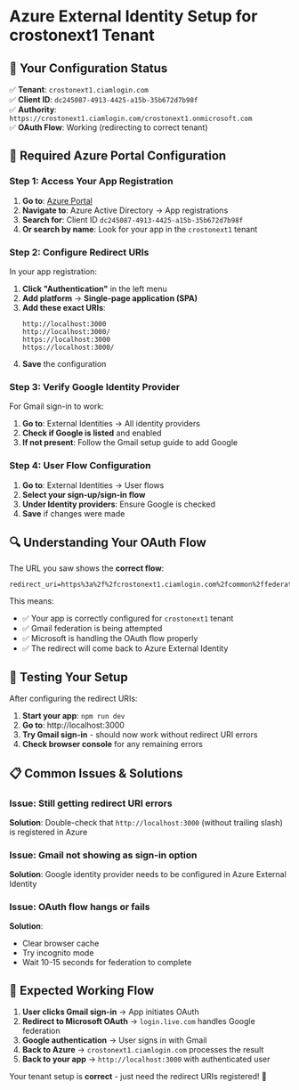 # Azure External Identity Setup for crostonext1 Tenant

## 🎯 **Your Configuration Status**

✅ **Tenant**: `crostonext1.ciamlogin.com`  
✅ **Client ID**: `dc245087-4913-4425-a15b-35b672d7b98f`  
✅ **Authority**: `https://crostonext1.ciamlogin.com/crostonext1.onmicrosoft.com`  
✅ **OAuth Flow**: Working (redirecting to correct tenant)  

## 🔧 **Required Azure Portal Configuration**

### **Step 1: Access Your App Registration**

1. **Go to**: [Azure Portal](https://portal.azure.com)
2. **Navigate to**: Azure Active Directory → App registrations
3. **Search for**: Client ID `dc245087-4913-4425-a15b-35b672d7b98f`
4. **Or search by name**: Look for your app in the `crostonext1` tenant

### **Step 2: Configure Redirect URIs**

In your app registration:

1. **Click "Authentication"** in the left menu
2. **Add platform** → **Single-page application (SPA)**
3. **Add these exact URIs**:
   ```
   http://localhost:3000
   http://localhost:3000/
   https://localhost:3000
   https://localhost:3000/
   ```
4. **Save** the configuration

### **Step 3: Verify Google Identity Provider**

For Gmail sign-in to work:

1. **Go to**: External Identities → All identity providers
2. **Check if Google is listed** and enabled
3. **If not present**: Follow the Gmail setup guide to add Google

### **Step 4: User Flow Configuration**

1. **Go to**: External Identities → User flows
2. **Select your sign-up/sign-in flow**
3. **Under Identity providers**: Ensure Google is checked
4. **Save** if changes were made

## 🔍 **Understanding Your OAuth Flow**

The URL you saw shows the **correct flow**:
```
redirect_uri=https%3a%2f%2fcrostonext1.ciamlogin.com%2fcommon%2ffederation%2foauth2msa
```

This means:
- ✅ Your app is correctly configured for `crostonext1` tenant
- ✅ Gmail federation is being attempted
- ✅ Microsoft is handling the OAuth flow properly
- ✅ The redirect will come back to Azure External Identity

## 🚀 **Testing Your Setup**

After configuring the redirect URIs:

1. **Start your app**: `npm run dev`
2. **Go to**: http://localhost:3000
3. **Try Gmail sign-in** - should now work without redirect URI errors
4. **Check browser console** for any remaining errors

## 📋 **Common Issues & Solutions**

### **Issue**: Still getting redirect URI errors
**Solution**: Double-check that `http://localhost:3000` (without trailing slash) is registered in Azure

### **Issue**: Gmail not showing as sign-in option
**Solution**: Google identity provider needs to be configured in Azure External Identity

### **Issue**: OAuth flow hangs or fails
**Solution**: 
- Clear browser cache
- Try incognito mode
- Wait 10-15 seconds for federation to complete

## 🎯 **Expected Working Flow**

1. **User clicks Gmail sign-in** → App initiates OAuth
2. **Redirect to Microsoft OAuth** → `login.live.com` handles Google federation
3. **Google authentication** → User signs in with Gmail
4. **Back to Azure** → `crostonext1.ciamlogin.com` processes the result
5. **Back to your app** → `http://localhost:3000` with authenticated user

Your tenant setup is **correct** - just need the redirect URIs registered! 🎉
